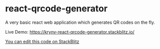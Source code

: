 # react-qrcode-generator

A very basic react web application which generates QR codes on the fly.

Live Demo: https://krynv-react-qrcode-generator.stackblitz.io/

[You can edit this code on StackBlitz](https://stackblitz.com/edit/krynv-react-qrcode-generator)
